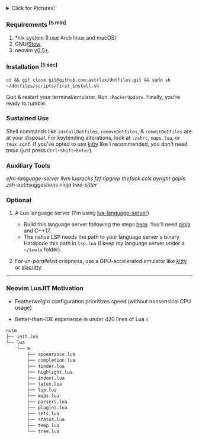 <details><summary>Click for Pictures!</summary>
<img src="./img/terms.png" />
</details>

### Requirements <sup>[5 min]</sup>

1. *nix system (I use Arch linux and macOS)
2. GNU/[Stow](https://www.gnu.org/software/stow/)
3. neovim [v0.5+](https://neovim.io/).

### Installation <sup>[5 sec]</sup>

    cd && git clone git@github.com:astrlux/dotfiles.git && sudo sh ~/dotfiles/scripts/first_install.sh


Quit & restart your terminal/emulator. Run `:PackerUpdate`. Finally, you're ready to rumble.

### Sustained Use

Shell commands like `installDotfiles`, `removeDotfiles`, & `commitDotfiles` are at your disposal. For keybinding alterations, look at `.zshrc`, `maps.lua`, or `tmux.conf`. If you've opted to use [kitty](https://sw.kovidgoyal.net/kitty/conf/) like I recommended, you don't need tmux (just press `Ctrl+Shift+Enter`).

### Auxiliary Tools

_efm-language-server llvm luarocks fzf ripgrep thefuck ccls pyright gopls zsh-autosuggestions ninja tree-sitter_

### Optional

1. A Lua language server (I'm using [lua-language-server](https://github.com/sumneko/lua-language-server))
    -   Build this language server following the steps [here](https://github.com/sumneko/lua-language-server/wiki/Build-and-Run-(Standalone)). You'll need [ninja](https://github.com/ninja-build/ninja/wiki/Pre-built-Ninja-packages) and C++17.
    -   The native LSP needs the path to your language server's binary. Hardcode this path in `lsp.lua` (I keep my language server under a `~/tools` folder).

2. For un-_paralleled_ crispness, use a GPU-accelerated emulator like [kitty](https://sw.kovidgoyal.net/kitty/) or [alacritty](https://github.com/alacritty/alacritty).

___

### Neovim LuaJIT Motivation

- Featherweight configuration prioritizes speed (without nonsensical CPU usage)

- Better-than-IDE experience in under 420 lines of Lua ☾

```
nvim
├── init.lua
└── lua
    └── m
        ├── appearance.lua
        ├── completion.lua
        ├── finder.lua
        ├── highlight.lua
        ├── indent.lua
        ├── latex.lua
        ├── lsp.lua
        ├── maps.lua
        ├── parsers.lua
        ├── plugins.lua
        ├── sets.lua
        ├── status.lua
        ├── temp.lua
        └── tree.lua
```
